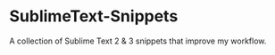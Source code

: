SublimeText-Snippets
====================

A collection of Sublime Text 2 & 3 snippets that improve my workflow.
